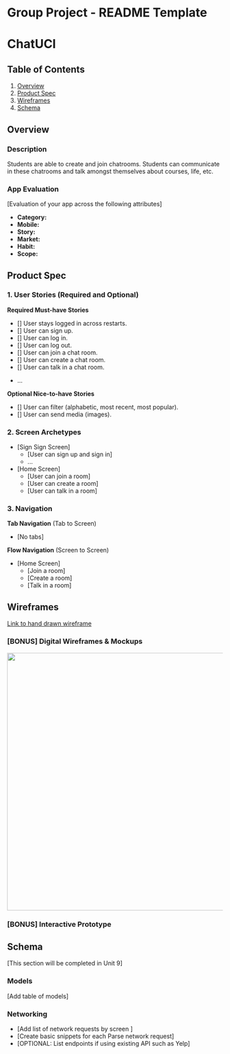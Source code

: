 Group Project - README Template
===

# ChatUCI

## Table of Contents
1. [Overview](#Overview)
1. [Product Spec](#Product-Spec)
1. [Wireframes](#Wireframes)
2. [Schema](#Schema)

## Overview
### Description
Students are able to create and join chatrooms. Students can communicate in these chatrooms and talk amongst themselves about courses, life, etc.

### App Evaluation
[Evaluation of your app across the following attributes]
- **Category:**
- **Mobile:**
- **Story:**
- **Market:**
- **Habit:**
- **Scope:**

## Product Spec

### 1. User Stories (Required and Optional)

**Required Must-have Stories**

- [] User stays logged in across restarts. 
- [] User can sign up.
- [] User can log in. 
- [] User can log out. 
- [] User can join a chat room.
- [] User can create a chat room.
- [] User can talk in a chat room.


* ...

**Optional Nice-to-have Stories**

- [] User can filter (alphabetic, most recent, most popular).
- [] User can send media (images).

### 2. Screen Archetypes

* [Sign Sign Screen]
   * [User can sign up and sign in]
   * ...
* [Home Screen]
   * [User can join a room]
   * [User can create a room]
   * [User can talk in a room]

### 3. Navigation

**Tab Navigation** (Tab to Screen)

* [No tabs]

**Flow Navigation** (Screen to Screen)

* [Home Screen]
   * [Join a room]
   * [Create a room]
   * [Talk in a room]


  
## Wireframes
[Link to hand drawn wireframe](https://imgur.com/a/Qbnx8NK)



### [BONUS] Digital Wireframes & Mockups
<img src="http://g.recordit.co/oLgfYQBhqa.gif" width=600>

### [BONUS] Interactive Prototype

## Schema 
[This section will be completed in Unit 9]
### Models
[Add table of models]
### Networking
- [Add list of network requests by screen ]
- [Create basic snippets for each Parse network request]
- [OPTIONAL: List endpoints if using existing API such as Yelp]
